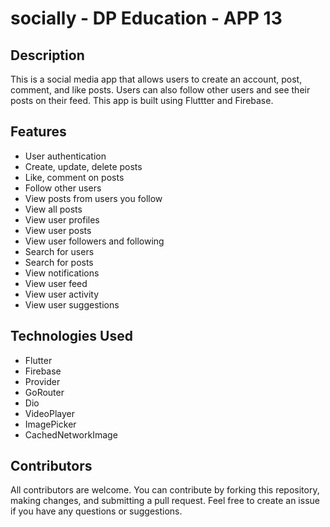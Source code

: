 # socially - DP Education - APP 13

## Description

This is a social media app that allows users to create an account, post, comment, and like posts. Users can also follow other users and see their posts on their feed. This app is built using Fluttter and Firebase.

## Features

- User authentication
- Create, update, delete posts
- Like, comment on posts
- Follow other users
- View posts from users you follow
- View all posts
- View user profiles
- View user posts
- View user followers and following
- Search for users
- Search for posts
- View notifications
- View user feed
- View user activity
- View user suggestions

## Technologies Used

- Flutter
- Firebase
- Provider
- GoRouter
- Dio
- VideoPlayer
- ImagePicker
- CachedNetworkImage

## Contributors

All contributors are welcome. You can contribute by forking this repository, making changes, and submitting a pull request. Feel free to create an issue if you have any questions or suggestions.
